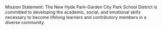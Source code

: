 Mission Statement:
The New Hyde Park-Garden City Park School District is committed to developing the academic, social, and emotional skills necessary to become lifelong 
learners and contributory members in a diverse community.
